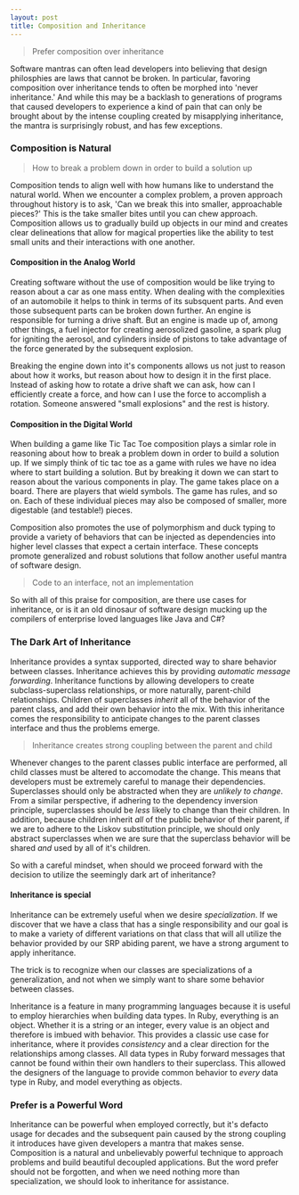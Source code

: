 ```yaml
---
layout: post
title: Composition and Inheritance
---
```


>Prefer composition over inheritance

Software mantras can often lead developers into believing that design philosphies are laws that cannot be broken. In particular, favoring composition over inheritance tends to often be morphed into 'never inheritance.' And while this may be a backlash to generations of programs that caused developers to experience a kind of pain that can only be brought about by the intense coupling created by misapplying inheritance, the mantra is surprisingly robust, and has few exceptions.

### Composition is Natural

>How to break a problem down in order to build a solution up

Composition tends to align well with how humans like to understand the natural world. When we encounter a complex problem, a proven approach throughout history is to ask, 'Can we break this into smaller, approachable pieces?' This is the take smaller bites until you can chew approach. Composition allows us to gradually build up objects in our mind and creates clear delineations that allow for magical properties like the ability to test small units and their interactions with one another.

#### Composition in the Analog World

Creating software without the use of composition would be like trying to reason about a car as one mass entity. When dealing with the complexities of an automobile it helps to think in terms of its subsquent parts. And even those subsequent parts can be broken down further. An engine is responsible for turning a drive shaft. But an engine is made up of, among other things, a fuel injector for creating aerosolized gasoline, a spark plug for igniting the aerosol, and cylinders inside of pistons to take advantage of the force generated by the subsequent explosion. 

Breaking the engine down into it's components allows us not just to reason about how it works, but reason about how to design it in the first place. Instead of asking how to rotate a drive shaft we can ask, how can I efficiently create a force, and how can I use the force to accomplish a rotation. Someone answered "small explosions" and the rest is history.

#### Composition in the Digital World

When building a game like Tic Tac Toe composition plays a simlar role in reasoning about how to break a problem down in order to build a solution up. If we simply think of tic tac toe as a game with rules we have no idea where to start building a solution. But by breaking it down we can start to reason about the various components in play. The game takes place on a board. There are players that wield symbols. The game has rules, and so on. Each of these individual pieces may also be composed of smaller, more digestable (and testable!) pieces. 

Composition also promotes the use of polymorphism and duck typing to provide a variety of behaviors that can be injected as dependencies into higher level classes that expect a certain interface. These concepts promote generalized and robust solutions that follow another useful mantra of software design.

>Code to an interface, not an implementation

So with all of this praise for composition, are there use cases for inheritance, or is it an old dinosaur of software design mucking up the compilers of enterprise loved languages like Java and C#?

### The Dark Art of Inheritance

Inheritance provides a syntax supported, directed way to share behavior between classes. Inheritance achieves this by providing _automatic message forwarding_. Inheritance functions by allowing developers to create subclass-superclass relationships, or more naturally, parent-child relationships. Children of superclasses _inherit_ all of the behavior of the parent class, and add their own behavior into the mix. With this inheritance comes the responsibility to anticipate changes to the parent classes interface and thus the problems emerge.

>Inheritance creates strong coupling between the parent and child

Whenever changes to the parent classes public interface are performed, all child classes must be altered to accomodate the change. This means that developers must be extremely careful to manage their dependencies. Superclasses should only be abstracted when they are _unlikely to change_. From a similar perspective, if adhering to the dependency inversion principle, superclasses should be _less_ likely to change than their children. In addition, because children inherit _all_ of the public behavior of their parent, if we are to adhere to the Liskov substitution principle, we should only abstract superclasses when we are sure that the superclass behavior will be shared _and_ used by all of it's children.

So with a careful mindset, when should we proceed forward with the decision to utilize the seemingly dark art of inheritance?

#### Inheritance is special

Inheritance can be extremely useful when we desire _specialization_. If we discover that we have a class that has a single responsibility and our goal is to make a variety of different variations on that class that will all utilize the behavior provided by our SRP abiding parent, we have a strong argument to apply inheritance. 

The trick is to recognize when our classes are specializations of a generalization, and not when we simply want to share some behavior between classes.

Inheritance is a feature in many programming languages because it is useful to employ hierarchies when building data types. In Ruby, everything is an object. Whether it is a string or an integer, every value is an object and therefore is imbued with behavior. This provides a classic use case for inheritance, where it provides _consistency_ and a clear direction for the relationships among classes. All data types in Ruby forward messages that cannot be found within their own handlers to their superclass. This allowed the designers of the language to provide common behavior to _every_ data type in Ruby, and model everything as objects.

### Prefer is a Powerful Word

Inheritance can be powerful when employed correctly, but it's defacto usage for decades and the subsequent pain caused by the strong coupling it introduces have given developers a mantra that makes sense. Composition is a natural and unbelievably powerful technique to approach problems and build beautiful decoupled applications. But the word prefer should not be forgotten, and when we need nothing more than specialization, we should look to inheritance for assistance.
